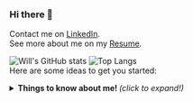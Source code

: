 ### Hi there 👋

Contact me on
[LinkedIn](https://www.linkedin.com/in/will-marcio).
<br>
See more about me on my 
[Resume](https://will-site-76600.firebaseapp.com/).

![Will's GitHub stats](https://github-readme-stats.vercel.app/api?username=w1ll-dev&layout=compact&show_icons=true&theme=algolia&hide=stars&hide_rank=true)
![Top Langs](https://github-readme-stats.vercel.app/api/top-langs/?username=w1ll-dev&layout=compact&theme=algolia)
<br>
Here are some ideas to get you started:

<details>
  <summary> <b> Things to know about me! </b> <i>(click to expand!)</i> </summary>
  
  <br>
    hidden
<details>
